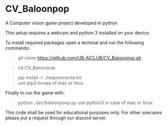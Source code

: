 # CV_Baloonpop
A Computer vision game project developed in python

This setup requires a webcam and python 3 installed on your device.

To install required packages open a terminal and run the following commands:

> git clone https://github.com/UB-AICLUB/CV_Baloonpop.git

> cd CV_Baloonpop

> pip install -r ./requirements.txt  
use pip3 incase of mac or linux

Finally to run the game with:
> python ./src/baloonpoop.py
use python3 in case of mac or linux


This code shall be used for educational purposes only. 
For other usecases please put a request through our discord server.